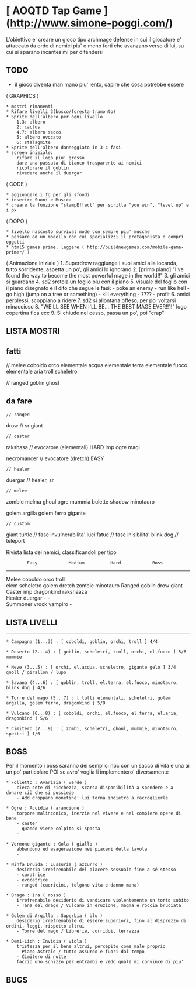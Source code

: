 # [ AOQTD Tap Game ] (http://www.simone-poggi.com/)

L'obiettivo e' creare un gioco tipo archmage defense in cui il giocatore e' attaccato da orde di nemici 
piu' o meno forti che avanzano verso di lui, su cui si sparano incantesimi per difendersi

## TODO

 * il gioco diventa man mano piu' lento, capire che cosa potrebbe essere

( GRAPHICS )

	* mostri rimanenti
	* Rifare livelli 3(bosco/foresta tramonto)
	* Sprite dell'albero per ogni livello
		1,3: albero
		2: cactus
		4,7: albero secco
		5: albero evocato
		6: stalagmite
	* Sprite dell'albero danneggiato in 3-4 fasi
	* screen iniziale:
		rifare il logo piu' grosso
		dare una passata di bianco trasparente ai nemici
		ricolorare il goblin
		rivedere anche il duergar

( CODE )

	* aggiungere i fg per gli sfondi
	* inserire Suoni e Musica
	* creare la funzione "stampEffect" per scritta "you win", "level up" e i px
	
( DOPO )

	* livello nascosto survival mode con sempre piu' mucche
	* pensare ad un modello con cui specializzi il protagonista o compri oggetti
	* html5 games prime, leggere ( http://buildnewgames.com/mobile-game-primer/ )

( Animazione iniziale )
		1. Superdrow raggiunge i suoi amici alla locanda, tutto sorridente, aspetta un po', gli amici lo ignorano
		2. [primo piano] "I've found the way to become the most powerful mage in the world!!"
		3. gli amici si guardano
		4. sd2 srotola un foglio blu con il piano
		5. visuale del foglio con il piano disegnato e il dito che segue le fasi:
		    - poke an enemy
		    - run like hell
		    - go high (jump on a tree or something)
		    - kill everything
		    - ????
		    - profit
		6. amici perplessi, scoppiano a ridere
		7. sd2 si allontana offeso, per poi voltarsi minaccioso
		8. "WE'LL SEE WHEN I'LL BE... THE BEST MAGE EVER!!1!" logo copertina fica ecc
		9. Si chiude nel cesso, passa un po', poi "crap"


## LISTA MOSTRI

fatti
---------------------------------------

// melee
	coboldo
	orco
	elementale acqua
	elementale terra
	elementale fuoco
	elementale aria
	troll
	scheletro

// ranged
	goblin
	ghost

da fare
---------------------------------------
    // ranged
drow 			// sr
giant

	// caster
rakshasa    	// evocatore (elementali) HARD
imp
ogre magi

necromancer		// evocatore (dretch) EASY

	// healer
duergar 		// healer, sr

    // melee
zombie
melma
ghoul
ogre
mummia
bulette
shadow
minotauro

golem argilla
golem ferro
gigante

	// custom
giant turtle    // fase invulnerabilita'
luci fatue		// fase inisibilita'
blink dog		// teleport

Rivista lista dei nemici, classificandoli per tipo

			Easy			Medium			Hard			Boss
-----------------------------------------------------------------
Melee		coboldo			orco			troll			
			elem			scheletro		golem
			dretch			zombie			minotauro
Ranged		goblin			drow			giant			
Caster		imp				dragonkind		rakshaaza		
Healer		duergar			-				-				
Summoner	vrock			vampiro			-				


## LISTA LIVELLI

--------------------------------------------------------------------
	* Campagna (1...3) : [ coboldi, goblin, orchi, troll ] 4/4

	* Deserto (2...4) : [ goblin, scheletri, troll, orchi, el.fuoco ] 5/6  mummie
		
	* Neve (3...5) : [ orchi, el.acqua, scheletro, gigante gelo ] 3/4  gnoll / girallon / lupo
		
	* Savana (4...6) : [ goblin, troll, el.terra, el.fuoco, minotauro, blink dog ] 4/6
		
	* Torre del mago (5...7) : [ tutti elementali, scheletri, golem argilla, golem ferro, dragonkind ] 5/8
	
	* Vulcano (6...8) : [ coboldi, orchi, el.fuoco, el.terra, el.aria, dragonkind ] 5/6
	
	* Cimitero (7...9) : [ zombi, scheletri, ghoul, mummie, minotauro, spettri ] 1/6

## BOSS	

Per il momento i boss saranno dei semplici npc con un sacco di vita e una ai un po' particolare
POI se avro' voglia li implementero' diversamente

    * Folletto : Avarizia ( verde )
	    cieca sete di ricchezza, scarsa disponibilità a spendere e a donare ciò che si possiede
	    - Add droppano monetine: lui torna indietro a raccoglierle

	* Ogre : Accidia ( arancione )
        torpore malinconico, inerzia nel vivere e nel compiere opere di bene
		- caster
		- quando viene colpito si sposta
		- 

	* Vermone gigante : Gola ( giallo )
	    abbandono ed esagerazione nei piaceri della tavola
		- 

	* Ninfa Druida : Lussuria ( azzurro )
		desiderio irrefrenabile del piacere sessuale fine a sé stesso
		- curatrice
		- evocatrice
		- ranged (cuoricini, tolgono vita e danno mana)

	* Drago : Ira ( rosso )
		irrefrenabile desiderio di vendicare violentemente un torto subito
		- Tana del drago / Vulcano in eruzione, magma e roccia bruciata

	* Golem di Argilla : Superbia ( blu )
		desiderio irrefrenabile di essere superiori, fino al disprezzo di ordini, leggi, rispetto altrui
		- Torre del mago / Librerie, corridoi, terrazza

	* Demi-Lich : Invidia ( viola )
		tristezza per il bene altrui, percepito come male proprio
		- Piano Astrale / tutto assurdo e fuori dal tempo
		- Cimitero di notte
		faccio uno schizzo per entrambi e vedo quale mi convince di piu'
		

## BUGS
